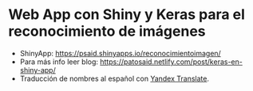 # Web App con Shiny y Keras para el reconocimiento de imágenes

* ShinyApp: https://psaid.shinyapps.io/reconocimientoimagen/  
* Para más info leer blog: https://patosaid.netlify.com/post/keras-en-shiny-app/  
* Traducción de nombres al español con [Yandex Translate](https://translate.yandex.com/).